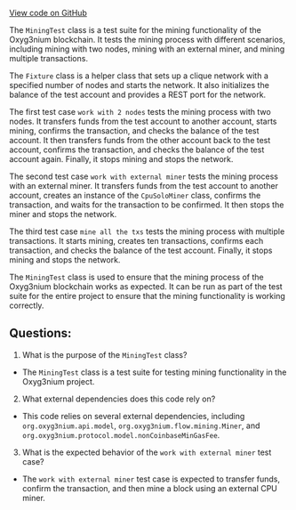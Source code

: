 [View code on GitHub](https://github.com/alephium/alephium/app/src/it/scala/org/alephium/app/MiningTest.scala)

The `MiningTest` class is a test suite for the mining functionality of the Oxyg3nium blockchain. It tests the mining process with different scenarios, including mining with two nodes, mining with an external miner, and mining multiple transactions.

The `Fixture` class is a helper class that sets up a clique network with a specified number of nodes and starts the network. It also initializes the balance of the test account and provides a REST port for the network.

The first test case `work with 2 nodes` tests the mining process with two nodes. It transfers funds from the test account to another account, starts mining, confirms the transaction, and checks the balance of the test account. It then transfers funds from the other account back to the test account, confirms the transaction, and checks the balance of the test account again. Finally, it stops mining and stops the network.

The second test case `work with external miner` tests the mining process with an external miner. It transfers funds from the test account to another account, creates an instance of the `CpuSoloMiner` class, confirms the transaction, and waits for the transaction to be confirmed. It then stops the miner and stops the network.

The third test case `mine all the txs` tests the mining process with multiple transactions. It starts mining, creates ten transactions, confirms each transaction, and checks the balance of the test account. Finally, it stops mining and stops the network.

The `MiningTest` class is used to ensure that the mining process of the Oxyg3nium blockchain works as expected. It can be run as part of the test suite for the entire project to ensure that the mining functionality is working correctly.
## Questions: 
 1. What is the purpose of the `MiningTest` class?
- The `MiningTest` class is a test suite for testing mining functionality in the Oxyg3nium project.

2. What external dependencies does this code rely on?
- This code relies on several external dependencies, including `org.oxyg3nium.api.model`, `org.oxyg3nium.flow.mining.Miner`, and `org.oxyg3nium.protocol.model.nonCoinbaseMinGasFee`.

3. What is the expected behavior of the `work with external miner` test case?
- The `work with external miner` test case is expected to transfer funds, confirm the transaction, and then mine a block using an external CPU miner.